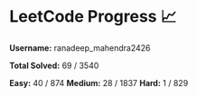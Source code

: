 # LeetCode Progress 📈
**Username:** ranadeep_mahendra2426

**Total Solved:** 69 / 3540

**Easy:** 40 / 874
**Medium:** 28 / 1837
**Hard:** 1 / 829

